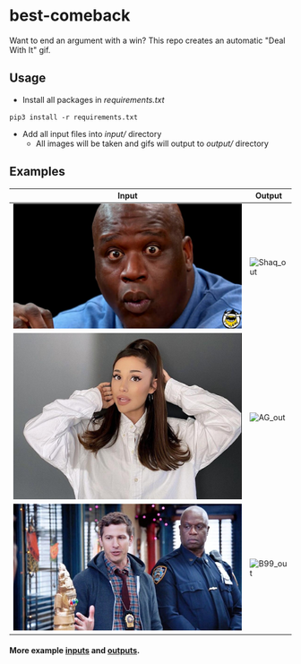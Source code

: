 # best-comeback

Want to end an argument with a win? This repo creates an automatic "Deal With It" gif.

## Usage

- Install all packages in _requirements.txt_

```
pip3 install -r requirements.txt
```

- Add all input files into _input/_ directory
  - All images will be taken and gifs will output to _output/_ directory

## Examples

| Input                    | Output                    |
| ------------------------ | ------------------------- |
| ![Shaq_in](input/1.jpeg) | ![Shaq_out](output/1.gif) |
| ![AG_in](input/8.jpg)    | ![AG_out](output/8.gif)   |
| ![B99_in](input/10.jpeg) | ![B99_out](output/10.gif) |

#### More example [inputs](input/) and [outputs](output/).
